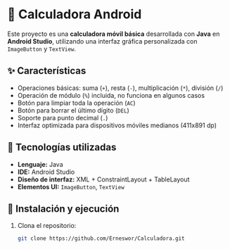 # 📱 Calculadora Android

Este proyecto es una **calculadora móvil básica** desarrollada con **Java** en **Android Studio**, utilizando una interfaz gráfica personalizada con `ImageButton` y `TextView`.

## ✨ Características

- Operaciones básicas: suma (`+`), resta (`-`), multiplicación (`*`), división (`/`)
- Operación de módulo (`%`) incluida, no funciona en algunos casos
- Botón para limpiar toda la operación (`AC`)
- Botón para borrar el último dígito (`DEL`)
- Soporte para punto decimal (`.`)
- Interfaz optimizada para dispositivos móviles medianos (411x891 dp)

## 🧠 Tecnologías utilizadas

- **Lenguaje:** Java
- **IDE:** Android Studio
- **Diseño de interfaz:** XML + ConstraintLayout + TableLayout
- **Elementos UI:** `ImageButton`, `TextView`


## 🚀 Instalación y ejecución

1. Clona el repositorio:

   ```bash
   git clone https://github.com/Erneswor/Calculadora.git
